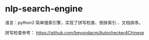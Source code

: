 # nlp-search-engine
语言：python2
简单搜索引擎，实现了拼写检查、倒排索引 、文档排序。

拼写检查参考：
https://github.com/beyondacm/Autochecker4Chinese
